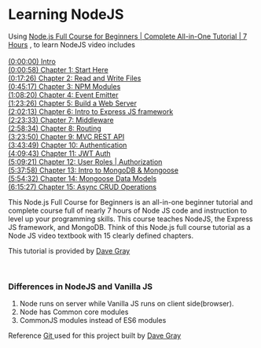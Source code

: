 # Learning NodeJS
Using  <a href="https://www.youtube.com/watch?v=f2EqECiTBL8" target="_blank">Node.js Full Course for Beginners | Complete All-in-One Tutorial | 7 Hours</a> , to learn NodeJS video includes<br /><br />
<a href="https://www.youtube.com/watch?v=f2EqECiTBL8&t=0s" target="_blank">(0:00:00) Intro</a> <br />
<a href="https://www.youtube.com/watch?v=f2EqECiTBL8&t=58s" target="_blank">(0:00:58) Chapter 1: Start Here</a> <br />
<a href="https://www.youtube.com/watch?v=f2EqECiTBL8&t=1046s" target="_blank">(0:17:26) Chapter 2: Read and Write Files</a><br />
<a href="https://www.youtube.com/watch?v=f2EqECiTBL8&t=2717s" target="_blank">(0:45:17) Chapter 3: NPM Modules</a><br />
<a href="https://www.youtube.com/watch?v=f2EqECiTBL8&t=4100s" target="_blank">(1:08:20) Chapter 4: Event Emitter</a><br />
<a href="https://www.youtube.com/watch?v=f2EqECiTBL8&t=5006s" target="_blank">(1:23:26) Chapter 5: Build a Web Server</a><br />
<a href="https://www.youtube.com/watch?v=f2EqECiTBL8&t=7333s" target="_blank">(2:02:13) Chapter 6: Intro to Express JS framework</a><br />
<a href="https://www.youtube.com/watch?v=f2EqECiTBL8&t=8613s" target="_blank">(2:23:33) Chapter 7: Middleware</a><br />
<a href="https://www.youtube.com/watch?v=f2EqECiTBL8&t=10714s" target="_blank">(2:58:34) Chapter 8: Routing</a><br />
<a href="https://www.youtube.com/watch?v=f2EqECiTBL8&t=12230s" target="_blank">(3:23:50) Chapter 9: MVC REST API</a><br />
<a href="https://www.youtube.com/watch?v=f2EqECiTBL8&t=13429s" target="_blank">(3:43:49) Chapter 10: Authentication</a><br />
<a href="https://www.youtube.com/watch?v=f2EqECiTBL8&t=14983s" target="_blank">(4:09:43) Chapter 11: JWT Auth</a><br />
<a href="https://www.youtube.com/watch?v=f2EqECiTBL8&t=18561s" target="_blank">(5:09:21) Chapter 12: User Roles | Authorization</a><br />
<a href="" target="_blank">(5:37:58) Chapter 13: Intro to MongoDB & Mongoose</a><br />
<a href="https://www.youtube.com/watch?v=f2EqECiTBL8&t=20278s" target="_blank">(5:54:32) Chapter 14: Mongoose Data Models</a><br />
<a href="https://www.youtube.com/watch?v=f2EqECiTBL8&t=22527s" target="_blank">(6:15:27) Chapter 15: Async CRUD Operations</a><br />

<p>This Node.js Full Course for Beginners is an all-in-one beginner tutorial and complete course full of nearly 7 hours of Node JS code and instruction to level up your programming skills. This course teaches NodeJS, the Express JS framework, and MongoDB. Think of this Node.js full course tutorial as a Node JS video textbook with 15 clearly defined chapters.</p>

This tutorial is provided by <a href="https://www.youtube.com/@DaveGrayTeachesCode">Dave Gray</a>

<br/>
<h3>Differences in NodeJS and Vanilla JS</h3>
<ol>
<li> Node runs on server while Vanilla JS runs on client side(browser).</li>
<li> Node has Common core modules</li>
<li> CommonJS modules instead of ES6 modules</li>
</ol>
Reference <a href= "https://github.com/gitdagray/node_js_resources" target="_blank">Git </a>used for this project built by  <a href="https://github.com/gitdagray" target="_blank">Dave Gray</a>
<br/>

